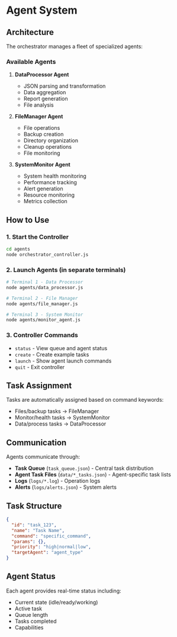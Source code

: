 # Agent System

## Architecture

The orchestrator manages a fleet of specialized agents:

### Available Agents

1. **DataProcessor Agent**
   - JSON parsing and transformation
   - Data aggregation
   - Report generation
   - File analysis

2. **FileManager Agent**
   - File operations
   - Backup creation
   - Directory organization
   - Cleanup operations
   - File monitoring

3. **SystemMonitor Agent**
   - System health monitoring
   - Performance tracking
   - Alert generation
   - Resource monitoring
   - Metrics collection

## How to Use

### 1. Start the Controller
```bash
cd agents
node orchestrator_controller.js
```

### 2. Launch Agents (in separate terminals)
```bash
# Terminal 1 - Data Processor
node agents/data_processor.js

# Terminal 2 - File Manager
node agents/file_manager.js

# Terminal 3 - System Monitor
node agents/monitor_agent.js
```

### 3. Controller Commands
- `status` - View queue and agent status
- `create` - Create example tasks
- `launch` - Show agent launch commands
- `quit` - Exit controller

## Task Assignment

Tasks are automatically assigned based on command keywords:
- Files/backup tasks → FileManager
- Monitor/health tasks → SystemMonitor
- Data/process tasks → DataProcessor

## Communication

Agents communicate through:
- **Task Queue** (`task_queue.json`) - Central task distribution
- **Agent Task Files** (`data/*_tasks.json`) - Agent-specific task lists
- **Logs** (`logs/*.log`) - Operation logs
- **Alerts** (`logs/alerts.json`) - System alerts

## Task Structure
```json
{
  "id": "task_123",
  "name": "Task Name",
  "command": "specific_command",
  "params": {},
  "priority": "high|normal|low",
  "targetAgent": "agent_type"
}
```

## Agent Status

Each agent provides real-time status including:
- Current state (idle/ready/working)
- Active task
- Queue length
- Tasks completed
- Capabilities